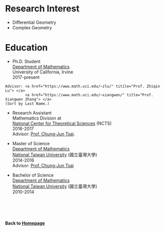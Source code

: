 # Research Interest
* Differential Geometry  
* Complex Geometry 


# Education

* Ph.D. Student  
[Department of Mathematics](https://www.math.uci.edu)  
University of California, Irvine   
2017-present    
```
Advisor: <a href="https://www.math.uci.edu/~zlu/" titile="Prof. Zhiqin Lu"> </a>  
         <a href="https://www.math.uci.edu/~xiangwen/" title="Prof. Xiangwen Zhang"> </a>  
(Sort by Last Name.)  
```


* Research Assistant  
Mathematics Division at  
[National Center for Theoretical Sciences](http://www.ncts.ntu.edu.tw) (NCTS)  
2016-2017  
Advisor: [Prof. Chung-Jun Tsai](http://homepage.ntu.edu.tw/~cjtsai/). 

* Master of Science   
[Department of Mathematics](http://www.math.ntu.edu.tw)   
[National Taiwan University](http://www.ntu.edu.tw) (國立臺灣大學)  
2014-2016  
Advisor: [Prof. Chung-Jun Tsai](http://homepage.ntu.edu.tw/~cjtsai/)  

* Bachelor of Science  
[Department of Mathematics](http://www.math.ntu.edu.tw)  
[National Taiwan University](http://www.ntu.edu.tw) (國立臺灣大學)   
2010-2014  


<br />    
<br />
<br />
      
#### Back to [Homepage](https://chaominl.github.io)
